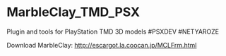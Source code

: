 # MarbleClay_TMD_PSX
Plugin and tools for PlayStation TMD 3D models #PSXDEV #NETYAROZE

Download MarbleClay: http://escargot.la.coocan.jp/MCLFrm.html

